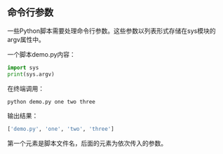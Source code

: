 ##  命令行参数

一些Python脚本需要处理命令行参数。这些参数以列表形式存储在sys模块的argv属性中。

一个脚本demo.py内容：

```py
import sys
print(sys.argv)
```

在终端调用：

```sh
python demo.py one two three
```

输出结果：

```py
['demo.py', 'one', 'two', 'three']
```

第一个元素是脚本文件名，后面的元素为依次传入的参数。
